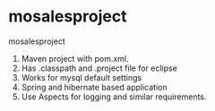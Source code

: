 mosalesproject
==============

mosalesproject

1. Maven project with pom.xml.
2. Has .classpath and .project file for eclipse
3. Works for mysql default settings
4. Spring and hibernate based application
5. Use Aspects for logging and similar requirements.
